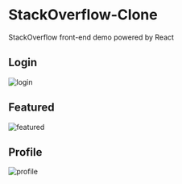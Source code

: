 # StackOverflow-Clone
StackOverflow front-end demo powered by React

## Login
![login](https://user-images.githubusercontent.com/77390780/127786243-faccf167-39ea-481d-aac1-bfb1e79a01b4.PNG)

## Featured
![featured](https://user-images.githubusercontent.com/77390780/127786239-0f689679-315f-4c7f-a944-372a80aa74e2.PNG)

## Profile
![profile](https://user-images.githubusercontent.com/77390780/127786244-5adee8df-c648-413f-9973-c6c290de343d.PNG)

